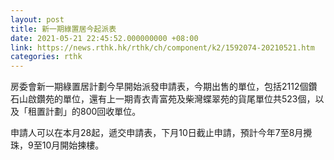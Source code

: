 ```yaml
---
layout: post
title: 新一期綠置居今起派表
date: 2021-05-21 22:45:52.000000000 +08:00
link: https://news.rthk.hk/rthk/ch/component/k2/1592074-20210521.htm
categories: rthk
---
```


房委會新一期綠置居計劃今早開始派發申請表，今期出售的單位，包括2112個鑽石山啟鑽苑的單位，還有上一期青衣青富苑及柴灣蝶翠苑的貨尾單位共523個，以及「租置計劃」的800回收單位。

申請人可以在本月28起，遞交申請表，下月10日截止申請，預計今年7至8月攪珠，9至10月開始揀樓。
